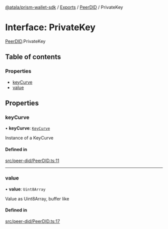 [@atala/prism-wallet-sdk](../README.md) / [Exports](../modules.md) / [PeerDID](../modules/PeerDID.md) / PrivateKey

# Interface: PrivateKey

[PeerDID](../modules/PeerDID.md).PrivateKey

## Table of contents

### Properties

- [keyCurve](PeerDID.PrivateKey.md#keycurve)
- [value](PeerDID.PrivateKey.md#value)

## Properties

### keyCurve

• **keyCurve**: [`KeyCurve`](Domain.KeyCurve.md)

Instance of a KeyCurve

#### Defined in

[src/peer-did/PeerDID.ts:11](https://github.com/hyperledger/identus-edge-agent-sdk-ts/blob/70efa8b16122ab132f36ab1c9f2ac30b3a4b3176/src/peer-did/PeerDID.ts#L11)

___

### value

• **value**: `Uint8Array`

Value as Uint8Array, buffer like

#### Defined in

[src/peer-did/PeerDID.ts:17](https://github.com/hyperledger/identus-edge-agent-sdk-ts/blob/70efa8b16122ab132f36ab1c9f2ac30b3a4b3176/src/peer-did/PeerDID.ts#L17)
